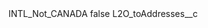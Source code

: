 <?xml version="1.0" encoding="UTF-8"?>
<CustomMetadata xmlns="http://soap.sforce.com/2006/04/metadata" xmlns:xsi="http://www.w3.org/2001/XMLSchema-instance">
    <label>INTL_Not_CANADA</label>
    <protected>false</protected>
    <values>
        <field>L2O_toAddresses__c</field>
        <value xsi:nil="true"/>
    </values>
</CustomMetadata>

